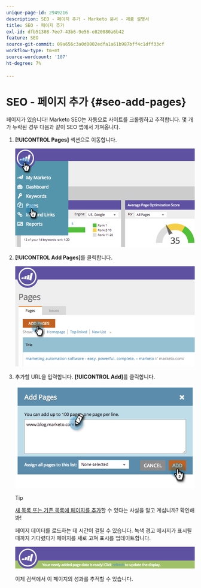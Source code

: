 ```yaml
---
unique-page-id: 2949216
description: SEO - 페이지 추가 - Marketo 문서 - 제품 설명서
title: SEO - 페이지 추가
exl-id: dfb51308-7ee7-43b6-9e56-e820080a6b42
feature: SEO
source-git-commit: 09a656c3a0d0002edfa1a61b987bff4c1dff33cf
workflow-type: tm+mt
source-wordcount: '107'
ht-degree: 7%

---
```


# SEO - 페이지 추가 {#seo-add-pages}

페이지가 있습니다! Marketo SEO는 자동으로 사이트를 크롤링하고 추적합니다. 몇 개가 누락된 경우 다음과 같이 SEO 앱에서 가져옵니다.

1. **[!UICONTROL Pages]** 섹션으로 이동합니다.

   ![](assets/image2014-9-18-12-3a55-3a19.png)

1. **[!UICONTROL Add Pages]**&#x200B;를 클릭합니다.

   ![](assets/image2014-9-18-12-3a55-3a53.png)

1. 추가할 URL을 입력합니다. **[!UICONTROL Add]**&#x200B;를 클릭합니다.

   ![](assets/image2014-9-18-12-3a56-3a15.png)

   >[!TIP]
   >
   >[새 목록 또는 기존 목록에 페이지를 추가](/help/marketo/product-docs/additional-apps/seo/understanding-seo/seo-managing-lists.md)할 수 있다는 사실을 알고 계십니까? 확인해 봐!

   페이지 데이터를 로드하는 데 시간이 걸릴 수 있습니다. 녹색 경고 메시지가 표시될 때까지 기다렸다가 페이지를 새로 고쳐 표시를 업데이트합니다.

   ![](assets/image2014-9-18-12-3a57-3a10.png)

   이제 검색에서 이 페이지의 성과를 추적할 수 있습니다.
